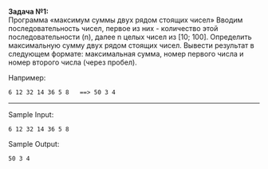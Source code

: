 **Задача №1:**   
Программа «максимум суммы двух рядом стоящих чисел»
Вводим последовательность чисел, первое из них - количество этой последовательности (n), далее n целых чисел из [10; 100]. Определить максимальную сумму двух рядом стоящих чисел. Вывести результат в следующем формате: максимальная сумма, номер первого числа и номер второго числа (через пробел). 

Например: 

    6 12 32 14 36 5 8   ==> 50 3 4
___
Sample Input:
```
6 12 32 14 36 5 8
```
Sample Output:
```
50 3 4
```